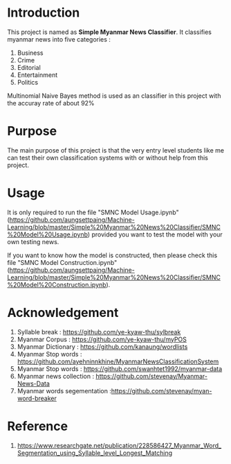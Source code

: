 # Introduction

This project is named as <b>Simple Myanmar News Classifier</b>. It classifies myanmar news into five categories :
1. Business
2. Crime
3. Editorial
4. Entertainment
5. Politics

Multinomial Naive Bayes method is used as an classifier in this project with the accuray rate of about 92%

# Purpose

The main purpose of this project is that the very entry level students like me can test their own classification systems with or without help from this project.

# Usage

It is only required to run the file "SMNC Model Usage.ipynb" (https://github.com/aungsettpaing/Machine-Learning/blob/master/Simple%20Myanmar%20News%20Classifier/SMNC%20Model%20Usage.ipynb) provided you want to test the model with your own testing news.

If you want to know how the model is constructed, then please check this file "SMNC Model Construction.ipynb" (https://github.com/aungsettpaing/Machine-Learning/blob/master/Simple%20Myanmar%20News%20Classifier/SMNC%20Model%20Construction.ipynb).

# Acknowledgement

1. Syllable break : https://github.com/ye-kyaw-thu/sylbreak
2. Myanmar Corpus : https://github.com/ye-kyaw-thu/myPOS
3. Myanmar Dictionary : https://github.com/kanaung/wordlists
4. Myanmar Stop words : https://github.com/ayehninnkhine/MyanmarNewsClassificationSystem
5. Myanmar Stop words : https://github.com/swanhtet1992/myanmar-data
6. Myanmar news collection : https://github.com/stevenay/Myanmar-News-Data
7. Myanmar words segementation :https://github.com/stevenay/myan-word-breaker

# Reference

1. https://www.researchgate.net/publication/228586427_Myanmar_Word_Segmentation_using_Syllable_level_Longest_Matching
